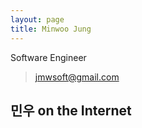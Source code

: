 ```yaml
---
layout: page
title: Minwoo Jung
---
```


Software Engineer

> jmwsoft@gmail.com

## 민우 on the Internet
